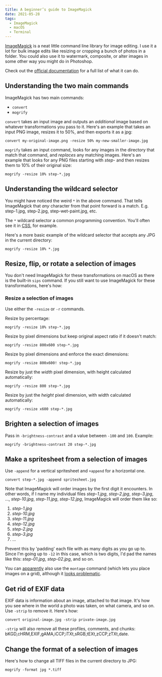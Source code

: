 ```yaml
---
title: A beginner’s guide to ImageMagick
date: 2021-05-28
tags:
  - ImageMagick
  - macOS
  - Terminal
---
```


[ImageMagick](https://imagemagick.org) is a neat little command line library for image editing. I use it a lot for bulk image edits like resizing or cropping a bunch of photos in a folder. You could also use it to watermark, composite, or alter images in some other way you might do in Photoshop.

Check out the [official documentation](https://imagemagick.org/script/command-line-options.php) for a full list of what it can do.

## Understanding the two main commands

ImageMagick has two main commands:

- `convert`
- `mogrify`

`convert` takes an input image and outputs an _additional_ image based on whatever transformations you pass to it. Here's an example that takes an input PNG image, resizes it to 50%, and then exports it as a jpg:

```shell
convert my-original-image.png -resize 50% my-new-smaller-image.jpg
```

`mogrify` takes an input command, looks for any images in the directory that match that command, and _replaces_ any matching images. Here's an example that looks for any PNG files starting with _step-_ and then resizes them to 10% of their original size:

```shell
mogrify -resize 10% step-*.jpg
```

## Understanding the wildcard selector

You might have noticed the weird `*` in the above command. That tells ImageMagick that _any_ character from that point forward is a match. E.g. step-1.jpg, step-2.jpg, step-wet-paint.jpg, etc.

The `*` wildcard selector a common programming convention. You'll often see it in [CSS](css), for example.

Here's a more basic example of the wildcard selector that accepts any JPG in the current directory:

```shell
mogrify -resize 10% *.jpg
```

## Resize, flip, or rotate a selection of images

You don't need ImageMagick for these transformations on macOS as there is the built-in `sips` command. If you still want to use ImageMagick for these transformations, here's how:

### Resize a selection of images

Use either the `-resize` or `-r` commands.

Resize by percentage:

```shell
mogrify -resize 10% step-*.jpg
```

Resize by pixel dimensions but keep original aspect ratio if it doesn't match:

```shell
mogrify -resize 800x600 step-*.jpg
```

Resize by pixel dimensions and enforce the exact dimensions:

```shell
mogrify -resize 800x600! step-*.jpg
```

Resize by just the _width_ pixel dimension, with height calculated automatically:

```shell
mogrify -resize 800 step-*.jpg
```

Resize by just the _height_ pixel dimension, with width calculated automatically:

```shell
mogrify -resize x600 step-*.jpg
```

## Brighten a selection of images

Pass in `-brightness-contrast` and a value between `-100` and `100`. Example:

```shell
mogrify -brightness-contrast 20 step-*.jpg
```

## Make a spritesheet from a selection of images

Use `-append` for a vertical spritesheet and `+append` for a horizontal one.

```shell
convert step-*.jpg -append spritesheet.jpg
```

Note that ImageMagick will order images by the first digit it encounters. In other words, if I name my individual files _step-1.jpg_, _step-2.jpg_, _step-3.jpg_, ..., _step-10.jpg_, _step-11.jpg_, _step-12.jpg_, ImageMagick will order them like so:

1. _step-1.jpg_
2. _step-10.jpg_
3. _step-11.jpg_
4. _step-12.jpg_
5. _step-2.jpg_
6. _step-3.jpg_
7. ...

Prevent this by 'padding' each file with as many digits as you go up to. Since I'm going up to `-12` in this case, which is two digits, I'd pad the names like this: _step-01.jpg_, _step-02.jpg_, and so on.

You can [apparently](https://stackoverflow.com/a/88720/2009441) also use the `montage` command (which lets you place images on a grid), although it [looks problematic](https://stackoverflow.com/questions/88711/how-to-concatenate-icons-into-a-single-image-with-imagemagick#comment90016528_10655028).

## Get rid of EXIF data

EXIF data is information about an image, attached to that image. It's how you see where in the world a photo was taken, on what camera, and so on. Use `-strip` to remove it. Here's how:

```shell
convert original-image.jpg -strip private-image.jpg
```

`-strip` will also remove all these profiles, comments, and chunks: bKGD,cHRM,EXIF,gAMA,iCCP,iTXt,sRGB,tEXt,zCCP,zTXt,date.

## Change the format of a selection of images

Here's how to change all TIFF files in the current directory to JPG:

```shell
mogrify -format jpg *.tiff
```
